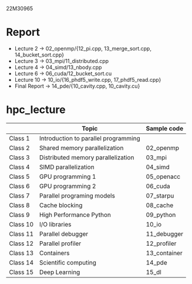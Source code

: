 22M30965
# Report
* Lecture 2    -> 02_openmp/{12_pi.cpp, 13_merge_sort.cpp, 14_bucket_sort.cpp}
* Lecture 3    -> 03_mpi/11_distributed.cpp
* Lecture 4    -> 04_simd/13_nbody.cpp
* Lecture 6    -> 06_cuda/12_bucket_sort.cu
* Lecture 10   -> 10_io/{16_phdf5_write.cpp, 17_phdf5_read.cpp}
* Final Report -> 14_pde/{10_cavity.cpp, 10_cavity.cu}

# hpc_lecture

|          | Topic                                | Sample code               |
| -------- | ------------------------------------ | ------------------------- |
| Class 1  | Introduction to parallel programming |                           |
| Class 2  | Shared memory parallelization        | 02_openmp                 |
| Class 3  | Distributed memory parallelization   | 03_mpi                    |
| Class 4  | SIMD parallelization                 | 04_simd                   |
| Class 5  | GPU programming 1                    | 05_openacc                |
| Class 6  | GPU programming 2                    | 06_cuda                   |
| Class 7  | Parallel programing models           | 07_starpu                 |
| Class 8  | Cache blocking                       | 08_cache                  |
| Class 9  | High Performance Python              | 09_python                 |
| Class 10 | I/O libraries                        | 10_io                     |
| Class 11 | Parallel debugger                    | 11_debugger               |
| Class 12 | Parallel profiler                    | 12_profiler               |
| Class 13 | Containers                           | 13_container              |
| Class 14 | Scientific computing                 | 14_pde                    |
| Class 15 | Deep Learning                        | 15_dl                     |
